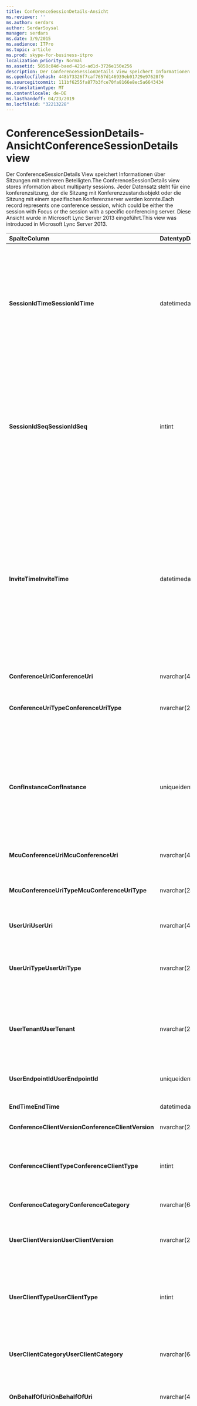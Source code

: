 ```yaml
---
title: ConferenceSessionDetails-Ansicht
ms.reviewer: ''
ms.author: serdars
author: SerdarSoysal
manager: serdars
ms.date: 3/9/2015
ms.audience: ITPro
ms.topic: article
ms.prod: skype-for-business-itpro
localization_priority: Normal
ms.assetid: 5858c84d-baed-421d-ad1d-3726e150e256
description: Der ConferenceSessionDetails View speichert Informationen über Sitzungen mit mehreren Beteiligten. Jeder Datensatz steht für eine konferenzsitzung, der die Sitzung mit Konferenzzustandsobjekt oder die Sitzung mit einem spezifischen Konferenzserver werden konnte. Diese Ansicht wurde in Microsoft Lync Server 2013 eingeführt.
ms.openlocfilehash: 448b73326f7caf7657d146939eb01729e97628f9
ms.sourcegitcommit: 111bf6255fa877b3fce70fa8166e8ec5a6643434
ms.translationtype: MT
ms.contentlocale: de-DE
ms.lasthandoff: 04/23/2019
ms.locfileid: "32213228"
---
```

# <a name="conferencesessiondetails-view"></a><span data-ttu-id="42457-105">ConferenceSessionDetails-Ansicht</span><span class="sxs-lookup"><span data-stu-id="42457-105">ConferenceSessionDetails view</span></span>
 
<span data-ttu-id="42457-106">Der ConferenceSessionDetails View speichert Informationen über Sitzungen mit mehreren Beteiligten.</span><span class="sxs-lookup"><span data-stu-id="42457-106">The ConferenceSessionDetails view stores information about multiparty sessions.</span></span> <span data-ttu-id="42457-107">Jeder Datensatz steht für eine konferenzsitzung, der die Sitzung mit Konferenzzustandsobjekt oder die Sitzung mit einem spezifischen Konferenzserver werden konnte.</span><span class="sxs-lookup"><span data-stu-id="42457-107">Each record represents one conference session, which could be either the session with Focus or the session with a specific conferencing server.</span></span> <span data-ttu-id="42457-108">Diese Ansicht wurde in Microsoft Lync Server 2013 eingeführt.</span><span class="sxs-lookup"><span data-stu-id="42457-108">This view was introduced in Microsoft Lync Server 2013.</span></span>
  
|<span data-ttu-id="42457-109">**Spalte**</span><span class="sxs-lookup"><span data-stu-id="42457-109">**Column**</span></span>|<span data-ttu-id="42457-110">**Datentyp**</span><span class="sxs-lookup"><span data-stu-id="42457-110">**Data Type**</span></span>|<span data-ttu-id="42457-111">**Details**</span><span class="sxs-lookup"><span data-stu-id="42457-111">**Details**</span></span>|
|:-----|:-----|:-----|
|<span data-ttu-id="42457-112">**SessionIdTime**</span><span class="sxs-lookup"><span data-stu-id="42457-112">**SessionIdTime**</span></span> <br/> |<span data-ttu-id="42457-113">datetime</span><span class="sxs-lookup"><span data-stu-id="42457-113">datetime</span></span>  <br/> |<span data-ttu-id="42457-114">Zeitpunkt der sitzungsanforderung.</span><span class="sxs-lookup"><span data-stu-id="42457-114">Time of session request.</span></span> <span data-ttu-id="42457-115">Zusammen mit SessionIdSeq verwendet zur eindeutigen Identifizierung eine Sitzung.</span><span class="sxs-lookup"><span data-stu-id="42457-115">Used in conjunction with SessionIdSeq to uniquely identify a session.</span></span> <span data-ttu-id="42457-116">Finden Sie unter der [Dialogs-Tabelle in Skype für Business Server 2015](dialogs.md) Weitere Informationen.</span><span class="sxs-lookup"><span data-stu-id="42457-116">See the [Dialogs table in Skype for Business Server 2015](dialogs.md) for more information.</span></span> <br/> |
|<span data-ttu-id="42457-117">**SessionIdSeq**</span><span class="sxs-lookup"><span data-stu-id="42457-117">**SessionIdSeq**</span></span> <br/> |<span data-ttu-id="42457-118">int</span><span class="sxs-lookup"><span data-stu-id="42457-118">int</span></span>  <br/> |<span data-ttu-id="42457-119">ID-Nummer, um die Sitzung zu identifizieren.</span><span class="sxs-lookup"><span data-stu-id="42457-119">ID number to identify the session.</span></span> <span data-ttu-id="42457-120">In Verbindung mit SessionIdTime verwendet, um eine Sitzung eindeutig zu identifizieren.</span><span class="sxs-lookup"><span data-stu-id="42457-120">Used in conjunction with SessionIdTime to uniquely identify a session.</span></span> <span data-ttu-id="42457-121">Finden Sie unter der [Dialogs-Tabelle in Skype für Business Server 2015](dialogs.md) Weitere Informationen.</span><span class="sxs-lookup"><span data-stu-id="42457-121">See the [Dialogs table in Skype for Business Server 2015](dialogs.md) for more information.</span></span> <br/> |
|<span data-ttu-id="42457-122">**InviteTime**</span><span class="sxs-lookup"><span data-stu-id="42457-122">**InviteTime**</span></span> <br/> |<span data-ttu-id="42457-123">datetime</span><span class="sxs-lookup"><span data-stu-id="42457-123">datetime</span></span>  <br/> |<span data-ttu-id="42457-124">Zeitpunkt der ersten INVITE-Anforderung.</span><span class="sxs-lookup"><span data-stu-id="42457-124">Time of the first INVITE request.</span></span> <span data-ttu-id="42457-125">In diesem Feld wird in der Regel durch aus der ersten INVITE-Nachricht in der Sitzung generierte Daten aufgefüllt.</span><span class="sxs-lookup"><span data-stu-id="42457-125">This field is typically populated by data generated from the initial INVITE message in the session.</span></span> <span data-ttu-id="42457-126">Wenn keine INVITE-Nachricht vorhanden ist, wird das Feld mit Datum und Uhrzeit der ersten relevanten SIP-Nachricht (BYE, Abbrechen, Nachricht oder INFO) aufgefüllt.</span><span class="sxs-lookup"><span data-stu-id="42457-126">If there is no INVITE message then the field is populated with the date and time of the first relevant SIP message (BYE, CANCEL, MESSAGE, or INFO).</span></span>  <br/> |
|<span data-ttu-id="42457-127">**ConferenceUri**</span><span class="sxs-lookup"><span data-stu-id="42457-127">**ConferenceUri**</span></span> <br/> |<span data-ttu-id="42457-128">nvarchar(450)</span><span class="sxs-lookup"><span data-stu-id="42457-128">nvarchar(450)</span></span>  <br/> |<span data-ttu-id="42457-129">Der URI der Konferenz.</span><span class="sxs-lookup"><span data-stu-id="42457-129">URI of the conference.</span></span>  <br/> |
|<span data-ttu-id="42457-130">**ConferenceUriType**</span><span class="sxs-lookup"><span data-stu-id="42457-130">**ConferenceUriType**</span></span> <br/> |<span data-ttu-id="42457-131">nvarchar(256)</span><span class="sxs-lookup"><span data-stu-id="42457-131">nvarchar(256)</span></span>  <br/> |<span data-ttu-id="42457-132">Typ des Konferenz-URI.</span><span class="sxs-lookup"><span data-stu-id="42457-132">Type of conference URI.</span></span> <span data-ttu-id="42457-133">Finden Sie weitere Informationen der [UriTypes-Tabelle](uritypes.md) .</span><span class="sxs-lookup"><span data-stu-id="42457-133">See the [UriTypes table](uritypes.md) for more information.</span></span> <br/> |
|<span data-ttu-id="42457-134">**ConfInstance**</span><span class="sxs-lookup"><span data-stu-id="42457-134">**ConfInstance**</span></span> <br/> |<span data-ttu-id="42457-135">uniqueidentifier</span><span class="sxs-lookup"><span data-stu-id="42457-135">uniqueidentifier</span></span>  <br/> |<span data-ttu-id="42457-136">Bezeichner, der zwischen Instanzen von sich wiederholenden Konferenzen unterscheidet.</span><span class="sxs-lookup"><span data-stu-id="42457-136">Identifier that differentiates between instances of recurring conferences.</span></span> <span data-ttu-id="42457-137">Jede Instanz der wiederkehrende Konferenz hat die gleichen ConferenceURI jedoch ein anderer Wert ConfInstance.</span><span class="sxs-lookup"><span data-stu-id="42457-137">Each recurring conference instance has the same ConferenceURI but a different ConfInstance value.</span></span>  <br/> |
|<span data-ttu-id="42457-138">**McuConferenceUri**</span><span class="sxs-lookup"><span data-stu-id="42457-138">**McuConferenceUri**</span></span> <br/> |<span data-ttu-id="42457-139">nvarchar(450)</span><span class="sxs-lookup"><span data-stu-id="42457-139">nvarchar(450)</span></span>  <br/> |<span data-ttu-id="42457-140">Der URI des Konferenzservers.</span><span class="sxs-lookup"><span data-stu-id="42457-140">URI of the conferencing server.</span></span>  <br/> |
|<span data-ttu-id="42457-141">**McuConferenceUriType**</span><span class="sxs-lookup"><span data-stu-id="42457-141">**McuConferenceUriType**</span></span> <br/> |<span data-ttu-id="42457-142">nvarchar(256)</span><span class="sxs-lookup"><span data-stu-id="42457-142">nvarchar(256)</span></span>  <br/> |<span data-ttu-id="42457-143">Typ der Konferenzserver-URI.</span><span class="sxs-lookup"><span data-stu-id="42457-143">Type of conferencing server URI.</span></span> <span data-ttu-id="42457-144">Finden Sie weitere Informationen der [UriTypes-Tabelle](uritypes.md) .</span><span class="sxs-lookup"><span data-stu-id="42457-144">See the [UriTypes table](uritypes.md) for more information.</span></span> <br/> |
|<span data-ttu-id="42457-145">**UserUri**</span><span class="sxs-lookup"><span data-stu-id="42457-145">**UserUri**</span></span> <br/> |<span data-ttu-id="42457-146">nvarchar(450)</span><span class="sxs-lookup"><span data-stu-id="42457-146">nvarchar(450)</span></span>  <br/> |<span data-ttu-id="42457-147">Der URI des Benutzers in der Sitzung.</span><span class="sxs-lookup"><span data-stu-id="42457-147">URI of the user involved in the session.</span></span>  <br/> |
|<span data-ttu-id="42457-148">**UserUriType**</span><span class="sxs-lookup"><span data-stu-id="42457-148">**UserUriType**</span></span> <br/> |<span data-ttu-id="42457-149">nvarchar(256)</span><span class="sxs-lookup"><span data-stu-id="42457-149">nvarchar(256)</span></span>  <br/> |<span data-ttu-id="42457-150">Typ der URI des Benutzers wurde, dessen der Sitzung.</span><span class="sxs-lookup"><span data-stu-id="42457-150">Type of URI of the user whose was part of the session.</span></span> <span data-ttu-id="42457-151">Finden Sie weitere Informationen der [UriTypes-Tabelle](uritypes.md) .</span><span class="sxs-lookup"><span data-stu-id="42457-151">See the [UriTypes table](uritypes.md) for more information.</span></span> <br/> |
|<span data-ttu-id="42457-152">**UserTenant**</span><span class="sxs-lookup"><span data-stu-id="42457-152">**UserTenant**</span></span> <br/> |<span data-ttu-id="42457-153">nvarchar(256)</span><span class="sxs-lookup"><span data-stu-id="42457-153">nvarchar(256)</span></span>  <br/> |<span data-ttu-id="42457-154">Mandant des Benutzers wurde, dessen der Sitzung.</span><span class="sxs-lookup"><span data-stu-id="42457-154">Tenant of the user whose was part of the session.</span></span> <span data-ttu-id="42457-155">Finden Sie weitere Informationen der [Tenants-Tabelle](tenants.md) .</span><span class="sxs-lookup"><span data-stu-id="42457-155">See the [Tenants table](tenants.md) for more information.</span></span> <br/> |
|<span data-ttu-id="42457-156">**UserEndpointId**</span><span class="sxs-lookup"><span data-stu-id="42457-156">**UserEndpointId**</span></span> <br/> |<span data-ttu-id="42457-157">uniqueidentifier</span><span class="sxs-lookup"><span data-stu-id="42457-157">uniqueidentifier</span></span>  <br/> |<span data-ttu-id="42457-158">Eindeutiger Bezeichner des Benutzers wurde, dessen der Sitzung.</span><span class="sxs-lookup"><span data-stu-id="42457-158">Unique identifier of the user whose was part of the session.</span></span>  <br/> |
|<span data-ttu-id="42457-159">**EndTime**</span><span class="sxs-lookup"><span data-stu-id="42457-159">**EndTime**</span></span> <br/> |<span data-ttu-id="42457-160">datetime</span><span class="sxs-lookup"><span data-stu-id="42457-160">datetime</span></span>  <br/> |<span data-ttu-id="42457-161">Die Endzeit der Sitzung.</span><span class="sxs-lookup"><span data-stu-id="42457-161">End time of the session.</span></span>  <br/> |
|<span data-ttu-id="42457-162">**ConferenceClientVersion**</span><span class="sxs-lookup"><span data-stu-id="42457-162">**ConferenceClientVersion**</span></span> <br/> |<span data-ttu-id="42457-163">nvarchar(256)</span><span class="sxs-lookup"><span data-stu-id="42457-163">nvarchar(256)</span></span>  <br/> |<span data-ttu-id="42457-164">Version des Konferenzservers.</span><span class="sxs-lookup"><span data-stu-id="42457-164">Version of conference server.</span></span>  <br/> |
|<span data-ttu-id="42457-165">**ConferenceClientType**</span><span class="sxs-lookup"><span data-stu-id="42457-165">**ConferenceClientType**</span></span> <br/> |<span data-ttu-id="42457-166">int</span><span class="sxs-lookup"><span data-stu-id="42457-166">int</span></span>  <br/> |<span data-ttu-id="42457-167">Der Typ des Konferenzservers.</span><span class="sxs-lookup"><span data-stu-id="42457-167">Type of conference server.</span></span> <span data-ttu-id="42457-168">[UserAgentDef-Tabelle](useragentdef.md) Weitere Informationen finden Sie.</span><span class="sxs-lookup"><span data-stu-id="42457-168">See the [UserAgentDef table](useragentdef.md) for more information.</span></span> <br/> |
|<span data-ttu-id="42457-169">**ConferenceCategory**</span><span class="sxs-lookup"><span data-stu-id="42457-169">**ConferenceCategory**</span></span> <br/> |<span data-ttu-id="42457-170">nvarchar(64)</span><span class="sxs-lookup"><span data-stu-id="42457-170">nvarchar(64)</span></span>  <br/> |<span data-ttu-id="42457-171">Die Kategorie des Konferenzservers.</span><span class="sxs-lookup"><span data-stu-id="42457-171">Conference server category.</span></span>  <br/> |
|<span data-ttu-id="42457-172">**UserClientVersion**</span><span class="sxs-lookup"><span data-stu-id="42457-172">**UserClientVersion**</span></span> <br/> |<span data-ttu-id="42457-173">nvarchar(256)</span><span class="sxs-lookup"><span data-stu-id="42457-173">nvarchar(256)</span></span>  <br/> |<span data-ttu-id="42457-174">Version des Clients, die vom Benutzer verwendet, die aus der Sitzung verwendet wurde.</span><span class="sxs-lookup"><span data-stu-id="42457-174">Version of client used by the user who participated in the session.</span></span>  <br/> |
|<span data-ttu-id="42457-175">**UserClientType**</span><span class="sxs-lookup"><span data-stu-id="42457-175">**UserClientType**</span></span> <br/> |<span data-ttu-id="42457-176">int</span><span class="sxs-lookup"><span data-stu-id="42457-176">int</span></span>  <br/> |<span data-ttu-id="42457-177">Client des Benutzers, die aus der Sitzung verwendet wurde.</span><span class="sxs-lookup"><span data-stu-id="42457-177">Client used by the user who participated in the session.</span></span> <span data-ttu-id="42457-178">Finden Sie weitere Details der [UserAgentDef-Tabelle](useragentdef.md) .</span><span class="sxs-lookup"><span data-stu-id="42457-178">See the [UserAgentDef table](useragentdef.md) for more details.</span></span> <br/> |
|<span data-ttu-id="42457-179">**UserClientCategory**</span><span class="sxs-lookup"><span data-stu-id="42457-179">**UserClientCategory**</span></span> <br/> |<span data-ttu-id="42457-180">nvarchar(64)</span><span class="sxs-lookup"><span data-stu-id="42457-180">nvarchar(64)</span></span>  <br/> |<span data-ttu-id="42457-181">Name der Kategorie des Clients des Benutzers, der der Sitzung wurde.</span><span class="sxs-lookup"><span data-stu-id="42457-181">Name of the category of the client used by the user who was part of the session.</span></span>  <br/> |
|<span data-ttu-id="42457-182">**OnBehalfOfUri**</span><span class="sxs-lookup"><span data-stu-id="42457-182">**OnBehalfOfUri**</span></span> <br/> |<span data-ttu-id="42457-183">nvarchar(450)</span><span class="sxs-lookup"><span data-stu-id="42457-183">nvarchar(450)</span></span>  <br/> |<span data-ttu-id="42457-184">Der URI des Benutzers, in dessen Namen die Sitzung gestartet wurde.</span><span class="sxs-lookup"><span data-stu-id="42457-184">URI of the user on whose behalf the session was started.</span></span>  <br/> |
|<span data-ttu-id="42457-185">**OnBehalfOfUriType**</span><span class="sxs-lookup"><span data-stu-id="42457-185">**OnBehalfOfUriType**</span></span> <br/> |<span data-ttu-id="42457-186">nvarchar(256)</span><span class="sxs-lookup"><span data-stu-id="42457-186">nvarchar(256)</span></span>  <br/> |<span data-ttu-id="42457-187">Typ der URI des Benutzers, in dessen Namen die Sitzung gestartet wurde.</span><span class="sxs-lookup"><span data-stu-id="42457-187">Type of URI of the user on whose behalf the session was started.</span></span> <span data-ttu-id="42457-188">Finden Sie weitere Informationen der [UriTypes-Tabelle](uritypes.md) .</span><span class="sxs-lookup"><span data-stu-id="42457-188">See the [UriTypes table](uritypes.md) for more information.</span></span> <br/> |
|<span data-ttu-id="42457-189">**OnBehalfOfTenant**</span><span class="sxs-lookup"><span data-stu-id="42457-189">**OnBehalfOfTenant**</span></span> <br/> |<span data-ttu-id="42457-190">nvarchar(256)</span><span class="sxs-lookup"><span data-stu-id="42457-190">nvarchar(256)</span></span>  <br/> |<span data-ttu-id="42457-191">Mandant des Benutzers, dessen im Namen die Sitzung gestartet wurde.</span><span class="sxs-lookup"><span data-stu-id="42457-191">Tenant of the user whose on behalf the session was started.</span></span> <span data-ttu-id="42457-192">Finden Sie weitere Informationen der [Tenants-Tabelle](tenants.md) .</span><span class="sxs-lookup"><span data-stu-id="42457-192">See the [Tenants table](tenants.md) for more information.</span></span> <br/> |
|<span data-ttu-id="42457-193">**ReferredByUri**</span><span class="sxs-lookup"><span data-stu-id="42457-193">**ReferredByUri**</span></span> <br/> |<span data-ttu-id="42457-194">nvarchar(450)</span><span class="sxs-lookup"><span data-stu-id="42457-194">nvarchar(450)</span></span>  <br/> |<span data-ttu-id="42457-195">Der URI des Benutzers, der die Sitzung verwiesen hat.</span><span class="sxs-lookup"><span data-stu-id="42457-195">URI of the user who referred the session.</span></span>  <br/> |
|<span data-ttu-id="42457-196">**ReferredByUriType**</span><span class="sxs-lookup"><span data-stu-id="42457-196">**ReferredByUriType**</span></span> <br/> |<span data-ttu-id="42457-197">nvarchar(256)</span><span class="sxs-lookup"><span data-stu-id="42457-197">nvarchar(256)</span></span>  <br/> |<span data-ttu-id="42457-198">Typ der URI des Benutzers, der die Sitzung verwiesen hat.</span><span class="sxs-lookup"><span data-stu-id="42457-198">Type of URI of the user who referred the session.</span></span> <span data-ttu-id="42457-199">Finden Sie weitere Informationen der [UriTypes-Tabelle](uritypes.md) .</span><span class="sxs-lookup"><span data-stu-id="42457-199">See the [UriTypes table](uritypes.md) for more information.</span></span> <br/> |
|<span data-ttu-id="42457-200">**ReferredByUriTenant**</span><span class="sxs-lookup"><span data-stu-id="42457-200">**ReferredByUriTenant**</span></span> <br/> |<span data-ttu-id="42457-201">nvarchar(256)</span><span class="sxs-lookup"><span data-stu-id="42457-201">nvarchar(256)</span></span>  <br/> |<span data-ttu-id="42457-202">Mandant des Benutzers, der die Sitzung verwiesen hat.</span><span class="sxs-lookup"><span data-stu-id="42457-202">Tenant of the user who referred the session.</span></span> <span data-ttu-id="42457-203">Finden Sie weitere Informationen der [Tenants-Tabelle](tenants.md) .</span><span class="sxs-lookup"><span data-stu-id="42457-203">See the [Tenants table](tenants.md) for more information.</span></span> <br/> |
|<span data-ttu-id="42457-204">**Dialog-ID**</span><span class="sxs-lookup"><span data-stu-id="42457-204">**DialogId**</span></span> <br/> |<span data-ttu-id="42457-205">varstring(775)</span><span class="sxs-lookup"><span data-stu-id="42457-205">varstring(775)</span></span>  <br/> |<span data-ttu-id="42457-206">SIP-Dialog-ID.</span><span class="sxs-lookup"><span data-stu-id="42457-206">SIP dialog ID.</span></span> <span data-ttu-id="42457-207">Das Format ist</span><span class="sxs-lookup"><span data-stu-id="42457-207">The format is</span></span>  <br/> <span data-ttu-id="42457-208">: Dialogfeld; aus Tag; -Tag</span><span class="sxs-lookup"><span data-stu-id="42457-208">:dialog;from-tag;to-tag</span></span>  <br/> |
|<span data-ttu-id="42457-209">**ReplaceDialogIdTime**</span><span class="sxs-lookup"><span data-stu-id="42457-209">**ReplaceDialogIdTime**</span></span> <br/> |<span data-ttu-id="42457-210">datetime</span><span class="sxs-lookup"><span data-stu-id="42457-210">datetime</span></span>  <br/> |<span data-ttu-id="42457-211">ID-Nummer im Dialogfeld bestimmt, die durch die aktuelle Sitzung ausgetauscht wurde.</span><span class="sxs-lookup"><span data-stu-id="42457-211">ID number to identify the dialog which was replaced by current session.</span></span> <span data-ttu-id="42457-212">Finden Sie unter der [Dialogs-Tabelle in Skype für Business Server 2015](dialogs.md) Weitere Informationen.</span><span class="sxs-lookup"><span data-stu-id="42457-212">See the [Dialogs table in Skype for Business Server 2015](dialogs.md) for more information.</span></span> <br/> |
|<span data-ttu-id="42457-213">**ReplaceDialogIdSeq**</span><span class="sxs-lookup"><span data-stu-id="42457-213">**ReplaceDialogIdSeq**</span></span> <br/> |<span data-ttu-id="42457-214">int</span><span class="sxs-lookup"><span data-stu-id="42457-214">int</span></span>  <br/> |<span data-ttu-id="42457-215">ID-Nummer, um die Sitzung zu identifizieren.</span><span class="sxs-lookup"><span data-stu-id="42457-215">ID number to identify the session.</span></span> <span data-ttu-id="42457-216">In Verbindung mit ReplaceDialogIdTime verwendet, um eine Sitzung eindeutig zu identifizieren, die von dieser Sitzung ersetzt wird.</span><span class="sxs-lookup"><span data-stu-id="42457-216">Used in conjunction with ReplaceDialogIdTime to uniquely identify a session that is replaced by this session.</span></span> <span data-ttu-id="42457-217">Finden Sie unter der [Dialogs-Tabelle in Skype für Business Server 2015](dialogs.md) Weitere Informationen.</span><span class="sxs-lookup"><span data-stu-id="42457-217">See the [Dialogs table in Skype for Business Server 2015](dialogs.md) for more information.</span></span> <br/> |
|<span data-ttu-id="42457-218">**ReplacesDialogId**</span><span class="sxs-lookup"><span data-stu-id="42457-218">**ReplacesDialogId**</span></span> <br/> |<span data-ttu-id="42457-219">varchar(775)</span><span class="sxs-lookup"><span data-stu-id="42457-219">varchar(775)</span></span>  <br/> |<span data-ttu-id="42457-220">SIP-Dialog-ID die Sitzung ersetzt.</span><span class="sxs-lookup"><span data-stu-id="42457-220">SIP dialog ID the session replaces.</span></span> <span data-ttu-id="42457-221">Das Format der ist:</span><span class="sxs-lookup"><span data-stu-id="42457-221">The format of the is:</span></span>  <br/> <span data-ttu-id="42457-222">Dialogfeld; aus Tag; -tag</span><span class="sxs-lookup"><span data-stu-id="42457-222">dialog;from-tag;to-tag</span></span>  <br/> |
|<span data-ttu-id="42457-223">**IsStartedByConfServer**</span><span class="sxs-lookup"><span data-stu-id="42457-223">**IsStartedByConfServer**</span></span> <br/> |<span data-ttu-id="42457-224">bit</span><span class="sxs-lookup"><span data-stu-id="42457-224">bit</span></span>  <br/> |<span data-ttu-id="42457-225">Gibt an, ob die Sitzung vom Konferenzserver gestartet wurde.</span><span class="sxs-lookup"><span data-stu-id="42457-225">Indicates whether the session was started by the conferencing server.</span></span>  <br/> |
|<span data-ttu-id="42457-226">**IsEndedByConfServer**</span><span class="sxs-lookup"><span data-stu-id="42457-226">**IsEndedByConfServer**</span></span> <br/> |<span data-ttu-id="42457-227">bit</span><span class="sxs-lookup"><span data-stu-id="42457-227">bit</span></span>  <br/> |<span data-ttu-id="42457-228">Gibt an, ob die Sitzung vom Konferenzserver beendet wurde.</span><span class="sxs-lookup"><span data-stu-id="42457-228">Indicates whether the session was ended by the conferencing server.</span></span>  <br/> |
|<span data-ttu-id="42457-229">**IsUserInternal**</span><span class="sxs-lookup"><span data-stu-id="42457-229">**IsUserInternal**</span></span> <br/> |<span data-ttu-id="42457-230">bit</span><span class="sxs-lookup"><span data-stu-id="42457-230">bit</span></span>  <br/> |<span data-ttu-id="42457-231">Gibt an, ob der Benutzer aus dem internen Netzwerk angemeldet.</span><span class="sxs-lookup"><span data-stu-id="42457-231">Indicates whether the user logged on from the internal network.</span></span>  <br/> |
|<span data-ttu-id="42457-232">**ResponseTime**</span><span class="sxs-lookup"><span data-stu-id="42457-232">**ResponseTime**</span></span> <br/> |<span data-ttu-id="42457-233">datetime</span><span class="sxs-lookup"><span data-stu-id="42457-233">datetime</span></span>  <br/> |<span data-ttu-id="42457-234">Zeitpunkt der Antwort auf die erste INVITE-Nachricht.</span><span class="sxs-lookup"><span data-stu-id="42457-234">Time of the response to the first INVITE message.</span></span> <span data-ttu-id="42457-235">In diesem Feld wird in der Regel durch aus der ersten INVITE-Nachricht in der Sitzung generierte Daten aufgefüllt.</span><span class="sxs-lookup"><span data-stu-id="42457-235">This field is typically populated by data generated from the initial INVITE message in the session.</span></span> <span data-ttu-id="42457-236">Wenn keine INVITE-Nachricht vorhanden ist, wird das Feld mit Datum und Uhrzeit der ersten relevanten SIP-Nachricht (BYE, Abbrechen, Nachricht oder INFO) aufgefüllt.</span><span class="sxs-lookup"><span data-stu-id="42457-236">If there is no INVITE message then the field is populated with the date and time of the first relevant SIP message (BYE, CANCEL, MESSAGE, or INFO).</span></span>  <br/> |
|<span data-ttu-id="42457-237">**ResponseCode**</span><span class="sxs-lookup"><span data-stu-id="42457-237">**ResponseCode**</span></span> <br/> |<span data-ttu-id="42457-238">int</span><span class="sxs-lookup"><span data-stu-id="42457-238">int</span></span>  <br/> |<span data-ttu-id="42457-239">SIP-Antwortcode auf die sitzungseinladung.</span><span class="sxs-lookup"><span data-stu-id="42457-239">SIP response code to the session invitation.</span></span> <span data-ttu-id="42457-240">In diesem Feld wird in der Regel durch aus der ersten INVITE-Nachricht in der Sitzung generierte Daten aufgefüllt.</span><span class="sxs-lookup"><span data-stu-id="42457-240">This field is typically populated by data generated from the initial INVITE message in the session.</span></span> <span data-ttu-id="42457-241">Wenn keine INVITE-Nachricht vorhanden ist, wird das Feld mit Datum und Uhrzeit der ersten relevanten SIP-Nachricht (BYE, Abbrechen, Nachricht oder INFO) aufgefüllt.</span><span class="sxs-lookup"><span data-stu-id="42457-241">If there is no INVITE message then the field is populated with the date and time of the first relevant SIP message (BYE, CANCEL, MESSAGE, or INFO).</span></span>  <br/> |
|<span data-ttu-id="42457-242">**DiagnosticId**</span><span class="sxs-lookup"><span data-stu-id="42457-242">**DiagnosticId**</span></span> <br/> |<span data-ttu-id="42457-243">int</span><span class="sxs-lookup"><span data-stu-id="42457-243">int</span></span>  <br/> |<span data-ttu-id="42457-244">Diagnose-ID aus der Sitzung SIP-Header.</span><span class="sxs-lookup"><span data-stu-id="42457-244">Diagnostic ID captured from session SIP headers.</span></span>  <br/> |
|<span data-ttu-id="42457-245">**ContentType**</span><span class="sxs-lookup"><span data-stu-id="42457-245">**ContentType**</span></span> <br/> |<span data-ttu-id="42457-246">nvarchar(256)</span><span class="sxs-lookup"><span data-stu-id="42457-246">nvarchar(256)</span></span>  <br/> |<span data-ttu-id="42457-247">Inhaltstyp für die Sitzung.</span><span class="sxs-lookup"><span data-stu-id="42457-247">Content type for the session.</span></span>  <br/> |
|<span data-ttu-id="42457-248">**FrontEnd**</span><span class="sxs-lookup"><span data-stu-id="42457-248">**FrontEnd**</span></span> <br/> |<span data-ttu-id="42457-249">nvarchar(256)</span><span class="sxs-lookup"><span data-stu-id="42457-249">nvarchar(256)</span></span>  <br/> |<span data-ttu-id="42457-250">FQDN des Front-End-Servers, die die Daten für die Sitzung erfasst hat.</span><span class="sxs-lookup"><span data-stu-id="42457-250">FQDN of the Front End server that captured the data for the session.</span></span>  <br/> |
|<span data-ttu-id="42457-251">**Pool**</span><span class="sxs-lookup"><span data-stu-id="42457-251">**Pool**</span></span> <br/> |<span data-ttu-id="42457-252">nvarchar(256)</span><span class="sxs-lookup"><span data-stu-id="42457-252">nvarchar(256)</span></span>  <br/> |<span data-ttu-id="42457-253">Vollqualifizierter Domänenname des Pools, der die Daten für die Sitzung erfasst hat.</span><span class="sxs-lookup"><span data-stu-id="42457-253">FQDN of the pool that captured the data for the session.</span></span>  <br/> |
|<span data-ttu-id="42457-254">**MediationServer**</span><span class="sxs-lookup"><span data-stu-id="42457-254">**MediationServer**</span></span> <br/> |<span data-ttu-id="42457-255">nvarchar(256)</span><span class="sxs-lookup"><span data-stu-id="42457-255">nvarchar(256)</span></span>  <br/> |<span data-ttu-id="42457-256">Vom Benutzer aus der Sitzung verwendet wurde, verwendeter Vermittlungsserver.</span><span class="sxs-lookup"><span data-stu-id="42457-256">Mediation Server used by the user who participated in the session.</span></span>  <br/> |
|<span data-ttu-id="42457-257">**Gateway**</span><span class="sxs-lookup"><span data-stu-id="42457-257">**Gateway**</span></span> <br/> |<span data-ttu-id="42457-258">nvarchar(256)</span><span class="sxs-lookup"><span data-stu-id="42457-258">nvarchar(256)</span></span>  <br/> |<span data-ttu-id="42457-259">Vom Benutzer verwendet wurde, verwendetes Gateway der Sitzung.</span><span class="sxs-lookup"><span data-stu-id="42457-259">Gateway used by the user who participated the session.</span></span>  <br/> |
|<span data-ttu-id="42457-260">**EdgeServer**</span><span class="sxs-lookup"><span data-stu-id="42457-260">**EdgeServer**</span></span> <br/> |<span data-ttu-id="42457-261">nvarchar(256)</span><span class="sxs-lookup"><span data-stu-id="42457-261">nvarchar(256)</span></span>  <br/> |<span data-ttu-id="42457-262">FQDN des Edge-Servers, von dem Benutzer, die aus der Sitzung verwendet wurde.</span><span class="sxs-lookup"><span data-stu-id="42457-262">FQDN of the Edge server used by the user who participated in the session.</span></span>  <br/> |
|<span data-ttu-id="42457-263">**UserFlag**</span><span class="sxs-lookup"><span data-stu-id="42457-263">**UserFlag**</span></span> <br/> |<span data-ttu-id="42457-264">smallint</span><span class="sxs-lookup"><span data-stu-id="42457-264">smallint</span></span>  <br/> |<span data-ttu-id="42457-265">Gibt die Attribute des Benutzers, der aus der Sitzung verwendet wurde.</span><span class="sxs-lookup"><span data-stu-id="42457-265">Indicates the attributes of the user who participated in the session.</span></span> <span data-ttu-id="42457-266">Die folgenden Attributdefinitionen zulässig:</span><span class="sxs-lookup"><span data-stu-id="42457-266">The following attribute definitions allowed:</span></span>  <br/> <span data-ttu-id="42457-267">0 x 01 – mit Desktoptelefon integriert</span><span class="sxs-lookup"><span data-stu-id="42457-267">0x01 - Integrated with desktop phone</span></span>  <br/> |
|<span data-ttu-id="42457-268">**CallFlag**</span><span class="sxs-lookup"><span data-stu-id="42457-268">**CallFlag**</span></span> <br/> |<span data-ttu-id="42457-269">smallint</span><span class="sxs-lookup"><span data-stu-id="42457-269">smallint</span></span>  <br/> |<span data-ttu-id="42457-270">Gibt die Attribute des Anrufs.</span><span class="sxs-lookup"><span data-stu-id="42457-270">Indicates the call attributes.</span></span> <span data-ttu-id="42457-271">Die folgenden Attributdefinitionen sind zulässig:</span><span class="sxs-lookup"><span data-stu-id="42457-271">The following attribute definitions are allowed:</span></span>  <br/> <span data-ttu-id="42457-272">0 x 01 – mit Wiederholungsversuch pro Session0</span><span class="sxs-lookup"><span data-stu-id="42457-272">0x01 - Retried Session0</span></span>  <br/> <span data-ttu-id="42457-273">X02-ein vom Agent im Namen einer Reaktionsgruppe getätigter Anruf</span><span class="sxs-lookup"><span data-stu-id="42457-273">x02 - A call made by agent on behalf of a Response Group</span></span>  <br/> |
   

